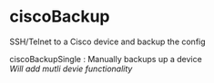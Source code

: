 # ciscoBackup

 SSH/Telnet to a Cisco device and backup the config  

ciscoBackupSingle : Manually backups up a device  
*Will add mutli devie functionality*
